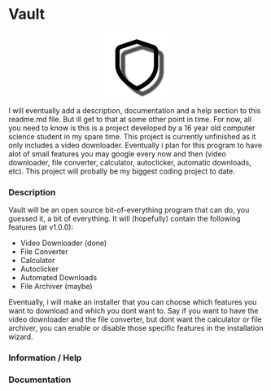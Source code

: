 # Vault #

<p align="center">
  <img src="https://github.com/BritishSpuds/Vault/blob/main/icon128px.png?raw=true" alt="Vault Logo"/>
</p>

I will eventually add a description, documentation and a help section to this readme.md file. But ill get to that at some other point in time. For now, all you need to know is this is a project developed by a 16 year old computer science student in my spare time. This project is currently unfinished as it only includes a video downloader. Eventually i plan for this program to have alot of small features you may google every now and then (video downloader, file converter, calculator, autoclicker, automatic downloads, etc). This project will probally be my biggest coding project to date.

### Description ###
Vault will be an open source bit-of-everything program that can do, you guessed it, a bit of everything. It will (hopefully) contain the following features (at v1.0.0):
- Video Downloader (done)
- File Converter
- Calculator
- Autoclicker
- Automated Downloads
- File Archiver (maybe)

Eventually, i will make an installer that you can choose which features you want to download and which you dont want to. Say if you want to have the video downloader and the file converter, but dont want the calculator or file archiver, you can enable or disable those specific features in the installation wizard.

### Information / Help ###

### Documentation ###

